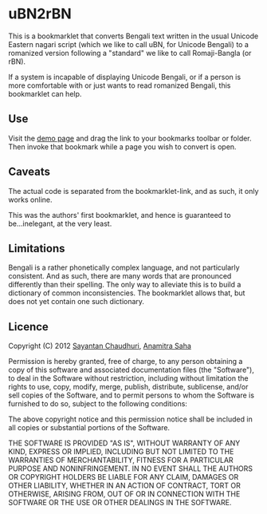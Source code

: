 uBN2rBN
=======

This is a bookmarklet that converts Bengali text written in the usual
Unicode Eastern nagari script (which we like to call uBN, for Unicode Bengali)
to a romanized version following a "standard" we like to call Romaji-Bangla
(or rBN).

If a system is incapable of displaying Unicode Bengali, or if a person is more comfortable with or just wants to read romanized Bengali, this bookmarklet can help.

Use
---

Visit the [demo page](http://5310.github.com/ubn2rbn/) and drag the link to your bookmarks toolbar or folder. Then invoke that bookmark while a page you wish to convert is open.

Caveats
-------

The actual code is separated from the bookmarklet-link, and as such, it only works online.

This was the authors' first bookmarklet, and hence is guaranteed to be...inelegant, at the very least.

Limitations
-----------

Bengali is a rather phonetically complex language, and not particularly consistent. And as such, there are many words that are pronounced differently than their spelling. The only way to alleviate this is to build a dictionary of common inconsistencies. The bookmarklet allows that, but does not yet contain one such dictionary.

Licence
-------

Copyright (C) 2012 [Sayantan Chaudhuri](https://github.com/5310), [Anamitra Saha](https://github.com/oni64)

Permission is hereby granted, free of charge, to any person obtaining a copy of this software and associated documentation files (the "Software"), to deal in the Software without restriction, including without limitation the rights to use, copy, modify, merge, publish, distribute, sublicense, and/or sell copies of the Software, and to permit persons to whom the Software is furnished to do so, subject to the following conditions:

The above copyright notice and this permission notice shall be included in all copies or substantial portions of the Software.

THE SOFTWARE IS PROVIDED "AS IS", WITHOUT WARRANTY OF ANY KIND, EXPRESS OR IMPLIED, INCLUDING BUT NOT LIMITED TO THE WARRANTIES OF MERCHANTABILITY, FITNESS FOR A PARTICULAR PURPOSE AND NONINFRINGEMENT. IN NO EVENT SHALL THE AUTHORS OR COPYRIGHT HOLDERS BE LIABLE FOR ANY CLAIM, DAMAGES OR OTHER LIABILITY, WHETHER IN AN ACTION OF CONTRACT, TORT OR OTHERWISE, ARISING FROM, OUT OF OR IN CONNECTION WITH THE SOFTWARE OR THE USE OR OTHER DEALINGS IN THE SOFTWARE.